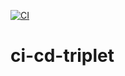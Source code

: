 [![CI](https://github.com/Fourier2718281828/ci-cd-triplet/actions/workflows/ci.yml/badge.svg)](https://github.com/Fourier2718281828/ci-cd-triplet/actions/workflows/ci.yml)
# ci-cd-triplet
